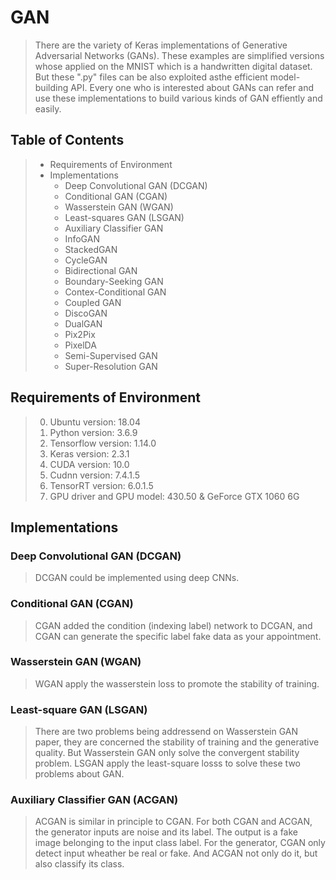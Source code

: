 # GAN
> There are the variety of  Keras implementations of Generative Adversarial Networks (GANs). These examples are simplified versions whose applied on the MNIST which is a handwritten digital dataset. But these ".py" files can be also exploited asthe efficient model-building API. Every one who is interested about GANs can refer and use these implementations to build various kinds of GAN effiently and easily.

## Table of Contents
>* Requirements of Environment
>* Implementations
>	+ Deep Convolutional GAN (DCGAN)
>	+ Conditional GAN (CGAN)
>	+ Wasserstein GAN (WGAN)
>	+ Least-squares GAN (LSGAN)
>	+ Auxiliary Classifier GAN
>	+ InfoGAN
>	+ StackedGAN
>	+ CycleGAN
>	+ Bidirectional GAN
>	+ Boundary-Seeking GAN
>	+ Contex-Conditional GAN
>	+ Coupled GAN
>	+ DiscoGAN
>	+ DualGAN
>	+ Pix2Pix
>	+ PixelDA
>	+ Semi-Supervised GAN
>	+ Super-Resolution GAN

## Requirements of  Environment
> 0. Ubuntu version: 18.04
> 1. Python version: 3.6.9
> 2. Tensorflow version: 1.14.0
> 3. Keras version: 2.3.1
> 4. CUDA version: 10.0
> 5. Cudnn version: 7.4.1.5
> 6. TensorRT version: 6.0.1.5
> 7. GPU driver and GPU model: 430.50 & GeForce GTX 1060 6G

## Implementations
### Deep Convolutional GAN (DCGAN)
> DCGAN could be implemented using deep CNNs.


### Conditional GAN (CGAN)
>CGAN added the condition (indexing label) network to DCGAN, and CGAN can generate the specific label fake data as your appointment.

### Wasserstein GAN (WGAN)
>WGAN apply the wasserstein loss to promote the stability of training.

### Least-square GAN (LSGAN)
>There are two problems being addressend on Wasserstein GAN paper, they are concerned the stability of training and the generative quality. But Wasserstein GAN only solve the convergent stability problem. LSGAN apply the least-square losss to solve these two problems about GAN. 

### Auxiliary Classifier GAN (ACGAN)
> ACGAN is similar in principle to CGAN. For both CGAN and ACGAN, the generator inputs are noise and its label. The output is a fake image belonging to the input class label. For the generator, CGAN only detect input wheather be real or fake. And ACGAN not only do it, but also classify its class.